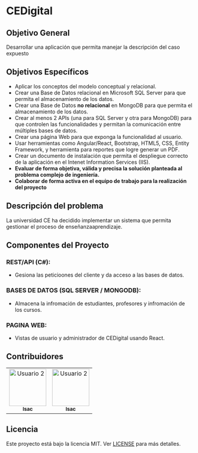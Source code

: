 # CEDigital

## Objetivo General
Desarrollar una aplicación que permita manejar la descripción del caso expuesto

## Objetivos Específicos
- Aplicar los conceptos del modelo conceptual y relacional.
- Crear una Base de Datos relacional en Microsoft SQL Server para que permita el almacenamiento de
los datos.
- Crear una Base de Datos **no relacional** en MongoDB para que permita el almacenamiento de los
datos.
- Crear al menos 2 APIs (una para SQL Server y otra para MongoDB) para que controlen las
funcionalidades y permitan la comunicación entre múltiples bases de datos.
- Crear una página Web para que exponga la funcionalidad al usuario.
- Usar herramientas como Angular/React, Bootstrap, HTML5, CSS, Entity Framework, y herramienta
para reportes que logre generar un PDF.
- Crear un documento de instalación que permita el despliegue correcto de la aplicación en el Intenet
Information Services (IIS).
- **Evaluar de forma objetiva, válida y precisa la solución planteada al problema complejo de
ingeniería.**
- **Colaborar de forma activa en el equipo de trabajo para la realización del proyecto**


## Descripción del problema
La universidad CE ha decidido implementar un sistema que permita gestionar el proceso de enseñanzaaprendizaje.

## Componentes del Proyecto

### REST/API (C#):
- Gesiona las peticioones del cliente y da acceso a las bases de datos.

### BASES DE DATOS (SQL SERVER / MONGODB):
- Almacena la infromación de estudiantes, profesores y infromación de los cursos.

### PAGINA WEB:
- Vistas de usuario y administrador de CEDigital usando React.


## Contribuidores
<table>
  <tr>
    <td align="center">
      <a href="https://github.com/IsacMSirias">
        <img src="https://github.com/IsacMSirias.png" width="100px;" alt="Usuario 2"/>
        <br />
        <sub><b>Isac</b></sub>
      </a>
    </td>
  <td align="center">
      <a href="https://github.com/MrGabo06">
        <img src="https://avatars.githubusercontent.com/u/132622106?v=4" width="100px;" alt="Usuario 2"/>
        <br />
        <sub><b>Isac</b></sub>
      </a>
    </td>
  </tr>
</table>


## Licencia
Este proyecto está bajo la licencia MIT. Ver [LICENSE](./LICENSE) para más detalles.

